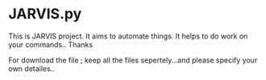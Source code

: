 # JARVIS.py

This is JARVIS project. It aims to automate things. It helps to do work on your commands..
Thanks

For download the file ;
keep all the files sepertely...and please specify your own detailes..
